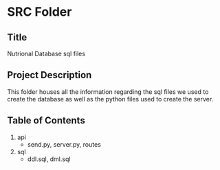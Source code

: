 # SRC Folder

## Title
Nutrional Database sql files

## Project Description
This folder houses all the information regarding the sql files we used to create the database as well as the python files used to create the server.

## Table of Contents
1. api
    - send.py, server.py, routes
2. sql
    - ddl.sql, dml.sql